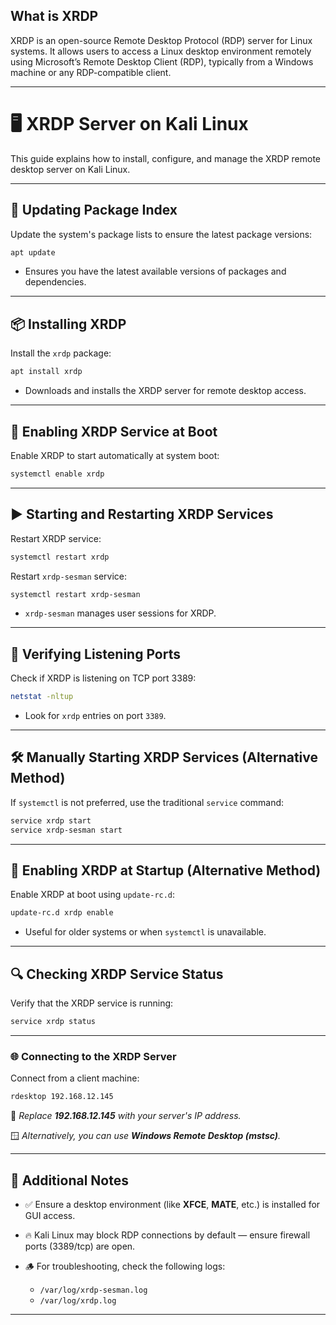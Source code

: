 ## What is XRDP
XRDP is an open-source Remote Desktop Protocol (RDP) server for Linux systems. It allows users to access a Linux desktop environment remotely using Microsoft’s Remote Desktop Client (RDP), typically from a Windows machine or any RDP-compatible client.

---

# 🖥️ XRDP Server on Kali Linux

This guide explains how to install, configure, and manage the XRDP remote desktop server on Kali Linux.

---

## 🔄 Updating Package Index

Update the system's package lists to ensure the latest package versions:

```bash
apt update
```

* Ensures you have the latest available versions of packages and dependencies.

---

## 📦 Installing XRDP

Install the `xrdp` package:

```bash
apt install xrdp
```

* Downloads and installs the XRDP server for remote desktop access.

---

## 🔁 Enabling XRDP Service at Boot

Enable XRDP to start automatically at system boot:

```bash
systemctl enable xrdp
```

---

## ▶️ Starting and Restarting XRDP Services

Restart XRDP service:

```bash
systemctl restart xrdp
```

Restart `xrdp-sesman` service:

```bash
systemctl restart xrdp-sesman
```

* `xrdp-sesman` manages user sessions for XRDP.

---

## 📡 Verifying Listening Ports

Check if XRDP is listening on TCP port 3389:

```bash
netstat -nltup
```

* Look for `xrdp` entries on port `3389`.

---

## 🛠️ Manually Starting XRDP Services (Alternative Method)

If `systemctl` is not preferred, use the traditional `service` command:

```bash
service xrdp start
service xrdp-sesman start
```

---

## 🚀 Enabling XRDP at Startup (Alternative Method)

Enable XRDP at boot using `update-rc.d`:

```bash
update-rc.d xrdp enable
```

* Useful for older systems or when `systemctl` is unavailable.

---

## 🔍 Checking XRDP Service Status

Verify that the XRDP service is running:

```bash
service xrdp status
```

---

### 🌐 Connecting to the XRDP Server

Connect from a client machine:

```bash
rdesktop 192.168.12.145
```

🔁 *Replace **192.168.12.145** with your server's IP address.*

🪟 *Alternatively, you can use **Windows Remote Desktop (mstsc)**.*


---

## 📝 Additional Notes

* ✅ Ensure a desktop environment (like **XFCE**, **MATE**, etc.) is installed for GUI access.
* 🔥 Kali Linux may block RDP connections by default — ensure firewall ports (3389/tcp) are open.
* 🪵 For troubleshooting, check the following logs:

  * `/var/log/xrdp-sesman.log`
  * `/var/log/xrdp.log`

---

